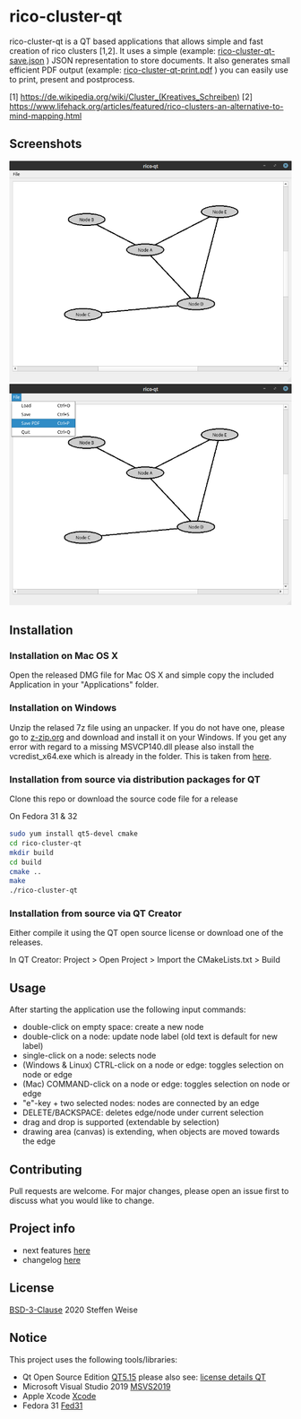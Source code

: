 # rico-cluster-qt

rico-cluster-qt is a QT based applications that allows simple and fast creation of rico clusters [1,2]. It uses a simple (example: [rico-cluster-qt-save.json](resources/rico-cluster-qt-save.json) ) JSON representation to store documents. It also generates small efficient PDF output (example: [rico-cluster-qt-print.pdf](resources/rico-cluster-qt-print.pdf) ) you can easily use to print, present and postprocess.

[1] https://de.wikipedia.org/wiki/Cluster_(Kreatives_Schreiben)
[2] https://www.lifehack.org/articles/featured/rico-clusters-an-alternative-to-mind-mapping.html
## Screenshots

![Main Application Window](resources/rico-cluster-qt.png)
![Main Menu](resources/rico-cluster-qt-2.png)

## Installation

### Installation on Mac OS X

Open the released DMG file for Mac OS X and simple copy the included Application in your "Applications" folder.

### Installation on Windows

Unzip the relased 7z file using an unpacker. If you do not have one, please go to [z-zip.org](https://www.7-zip.org/) and download and install it on your Windows. If you get any error with regard to a missing MSVCP140.dll please also install the vcredist_x64.exe which is already in the folder. This is taken from [here](https://support.microsoft.com/en-us/help/2977003/the-latest-supported-visual-c-downloads).

### Installation from source via distribution packages for QT

Clone this repo or download the source code file for a release

On Fedora 31 & 32

```bash
sudo yum install qt5-devel cmake
cd rico-cluster-qt
mkdir build
cd build
cmake ..
make
./rico-cluster-qt
```


### Installation from source via QT Creator

Either compile it using the QT open source license or download one of the releases.

In QT Creator:
Project > Open Project > Import the CMakeLists.txt > Build


## Usage

After starting the application use the following input commands:

* double-click on empty space: create a new node
* double-click on a node: update node label (old text is default for new label)
* single-click on a node: selects node
* (Windows & Linux) CTRL-click on a node or edge: toggles selection on node or edge
* (Mac) COMMAND-click on a node or edge: toggles selection on node or edge
* "e"-key + two selected nodes: nodes are connected by an edge 
* DELETE/BACKSPACE: deletes edge/node under current selection
* drag and drop is supported (extendable by selection)
* drawing area (canvas) is extending, when objects are moved towards the edge

## Contributing
Pull requests are welcome. For major changes, please open an issue first to discuss what you would like to change.

## Project info

* next features [here](NEXT_FEATURES.md)
* changelog [here](CHANGELOG.md)

## License
[BSD-3-Clause](https://opensource.org/licenses/BSD-3-Clause)
2020 Steffen Weise

## Notice

This project uses the following tools/libraries:

* Qt Open Source Edition [QT5.15](https://qt.io) please also see: [license details QT](https://doc.qt.io/qt-5/licenses-used-in-qt.html)
* Microsoft Visual Studio 2019 [MSVS2019](https://visualstudio.microsoft.com/)
* Apple Xcode [Xcode](https://developer.apple.com/xcode/)
* Fedora 31 [Fed31](https://getfedora.org)
